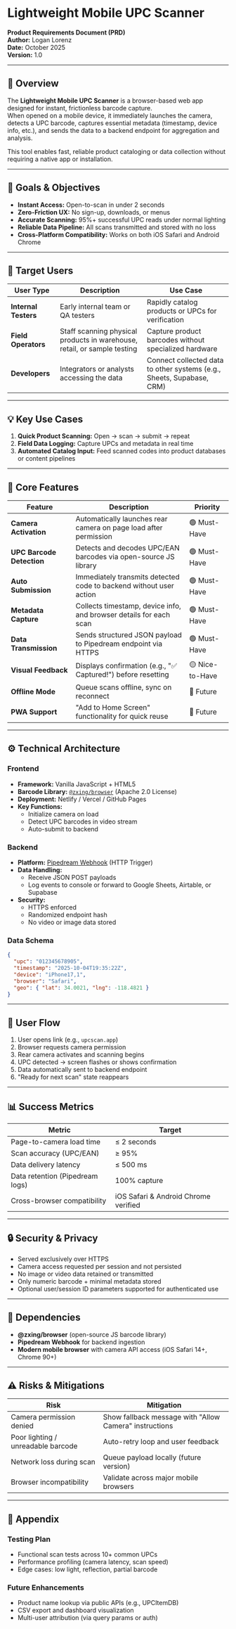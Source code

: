 # Lightweight Mobile UPC Scanner  
**Product Requirements Document (PRD)**  
**Author:** Logan Lorenz  
**Date:** October 2025  
**Version:** 1.0  

---

## 🧭 Overview
The **Lightweight Mobile UPC Scanner** is a browser-based web app designed for instant, frictionless barcode capture.  
When opened on a mobile device, it immediately launches the camera, detects a UPC barcode, captures essential metadata (timestamp, device info, etc.), and sends the data to a backend endpoint for aggregation and analysis.

This tool enables fast, reliable product cataloging or data collection without requiring a native app or installation.

---

## 🎯 Goals & Objectives
- **Instant Access:** Open-to-scan in under 2 seconds  
- **Zero-Friction UX:** No sign-up, downloads, or menus  
- **Accurate Scanning:** 95%+ successful UPC reads under normal lighting  
- **Reliable Data Pipeline:** All scans transmitted and stored with no loss  
- **Cross-Platform Compatibility:** Works on both iOS Safari and Android Chrome  

---

## 👥 Target Users

| User Type | Description | Use Case |
|------------|--------------|-----------|
| **Internal Testers** | Early internal team or QA testers | Rapidly catalog products or UPCs for verification |
| **Field Operators** | Staff scanning physical products in warehouse, retail, or sample testing | Capture product barcodes without specialized hardware |
| **Developers** | Integrators or analysts accessing the data | Connect collected data to other systems (e.g., Sheets, Supabase, CRM) |

---

## 💡 Key Use Cases
1. **Quick Product Scanning:** Open → scan → submit → repeat  
2. **Field Data Logging:** Capture UPCs and metadata in real time  
3. **Automated Catalog Input:** Feed scanned codes into product databases or content pipelines  

---

## 🧱 Core Features

| Feature | Description | Priority |
|----------|--------------|-----------|
| **Camera Activation** | Automatically launches rear camera on page load after permission | 🟢 Must-Have |
| **UPC Barcode Detection** | Detects and decodes UPC/EAN barcodes via open-source JS library | 🟢 Must-Have |
| **Auto Submission** | Immediately transmits detected code to backend without user action | 🟢 Must-Have |
| **Metadata Capture** | Collects timestamp, device info, and browser details for each scan | 🟢 Must-Have |
| **Data Transmission** | Sends structured JSON payload to Pipedream endpoint via HTTPS | 🟢 Must-Have |
| **Visual Feedback** | Displays confirmation (e.g., "✅ Captured!") before resetting | 🟡 Nice-to-Have |
| **Offline Mode** | Queue scans offline, sync on reconnect | 🔵 Future |
| **PWA Support** | "Add to Home Screen" functionality for quick reuse | 🔵 Future |

---

## ⚙️ Technical Architecture

### Frontend
- **Framework:** Vanilla JavaScript + HTML5  
- **Barcode Library:** [`@zxing/browser`](https://github.com/zxing-js/library) (Apache 2.0 License)  
- **Deployment:** Netlify / Vercel / GitHub Pages  
- **Key Functions:**  
  - Initialize camera on load  
  - Detect UPC barcodes in video stream  
  - Auto-submit to backend  

### Backend
- **Platform:** [Pipedream Webhook](https://pipedream.com) (HTTP Trigger)  
- **Data Handling:**  
  - Receive JSON POST payloads  
  - Log events to console or forward to Google Sheets, Airtable, or Supabase  
- **Security:**  
  - HTTPS enforced  
  - Randomized endpoint hash  
  - No video or image data stored  

### Data Schema
```json
{
  "upc": "012345678905",
  "timestamp": "2025-10-04T19:35:22Z",
  "device": "iPhone17,1",
  "browser": "Safari",
  "geo": { "lat": 34.0021, "lng": -118.4821 }
}
```

---

## 📱 User Flow
1. User opens link (e.g., `upcscan.app`)
2. Browser requests camera permission
3. Rear camera activates and scanning begins
4. UPC detected → screen flashes or shows confirmation
5. Data automatically sent to backend endpoint
6. "Ready for next scan" state reappears

---

## 📊 Success Metrics

| Metric | Target |
|--------|--------|
| Page-to-camera load time | ≤ 2 seconds |
| Scan accuracy (UPC/EAN) | ≥ 95% |
| Data delivery latency | ≤ 500 ms |
| Data retention (Pipedream logs) | 100% capture |
| Cross-browser compatibility | iOS Safari & Android Chrome verified |

---

## 🔒 Security & Privacy
- Served exclusively over HTTPS
- Camera access requested per session and not persisted
- No image or video data retained or transmitted
- Only numeric barcode + minimal metadata stored
- Optional user/session ID parameters supported for authenticated use

---

## 🧩 Dependencies
- **@zxing/browser** (open-source JS barcode library)
- **Pipedream Webhook** for backend ingestion
- **Modern mobile browser** with camera API access (iOS Safari 14+, Chrome 90+)

---

## ⚠️ Risks & Mitigations

| Risk | Mitigation |
|------|------------|
| Camera permission denied | Show fallback message with "Allow Camera" instructions |
| Poor lighting / unreadable barcode | Auto-retry loop and user feedback |
| Network loss during scan | Queue payload locally (future version) |
| Browser incompatibility | Validate across major mobile browsers |

---

## 🧪 Appendix

### Testing Plan
- Functional scan tests across 10+ common UPCs
- Performance profiling (camera latency, scan speed)
- Edge cases: low light, reflection, partial barcode

### Future Enhancements
- Product name lookup via public APIs (e.g., UPCItemDB)
- CSV export and dashboard visualization
- Multi-user attribution (via query params or auth)

